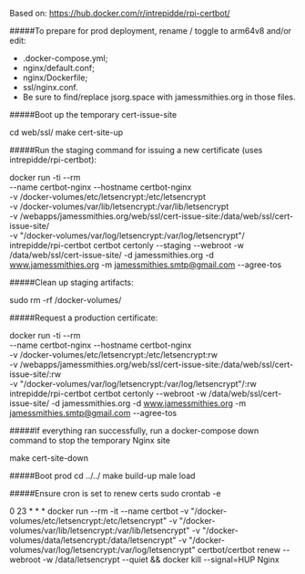 
Based on: https://hub.docker.com/r/intrepidde/rpi-certbot/

#####To prepare for prod deployment, rename / toggle to arm64v8 and/or edit:
* .docker-compose.yml; 
* nginx/default.conf; 
* nginx/Dockerfile; 
* ssl/nginx.conf. 
* Be sure to find/replace jsorg.space with jamessmithies.org in those files.

#####Boot up the temporary cert-issue-site

cd web/ssl/
make cert-site-up

#####Run the staging command for issuing a new certificate (uses intrepidde/rpi-certbot):

docker run -ti --rm \
--name certbot-nginx --hostname certbot-nginx \
-v /docker-volumes/etc/letsencrypt:/etc/letsencrypt \
-v /docker-volumes/var/lib/letsencrypt:/var/lib/letsencrypt \
-v /webapps/jamessmithies.org/web/ssl/cert-issue-site:/data/web/ssl/cert-issue-site/ \
-v "/docker-volumes/var/log/letsencrypt:/var/log/letsencrypt"/ \
intrepidde/rpi-certbot certbot certonly --staging --webroot -w /data/web/ssl/cert-issue-site/ -d jamessmithies.org -d www.jamessmithies.org -m jamessmithies.smtp@gmail.com --agree-tos

#####Clean up staging artifacts:

sudo rm -rf /docker-volumes/

#####Request a production certificate:

docker run -ti --rm \
--name certbot-nginx --hostname certbot-nginx \
-v /docker-volumes/etc/letsencrypt:/etc/letsencrypt:rw \
-v /webapps/jamessmithies.org/web/ssl/cert-issue-site:/data/web/ssl/cert-issue-site/:rw \
-v "/docker-volumes/var/log/letsencrypt:/var/log/letsencrypt"/:rw \
intrepidde/rpi-certbot certbot certonly --webroot -w /data/web/ssl/cert-issue-site/ -d jamessmithies.org -d www.jamessmithies.org -m jamessmithies.smtp@gmail.com --agree-tos


#####If everything ran successfully, run a docker-compose down command to stop the temporary Nginx site

make cert-site-down

#####Boot prod
cd ../../
make build-up
male load

#####Ensure cron is set to renew certs
sudo crontab -e

0 23 * * * docker run --rm -it --name certbot -v "/docker-volumes/etc/letsencrypt:/etc/letsencrypt" -v "/docker-volumes/var/lib/letsencrypt:/var/lib/letsencrypt" -v "/docker-volumes/data/letsencrypt:/data/letsencrypt" -v "/docker-volumes/var/log/letsencrypt:/var/log/letsencrypt" certbot/certbot renew --webroot -w /data/letsencrypt --quiet && docker kill --signal=HUP Nginx